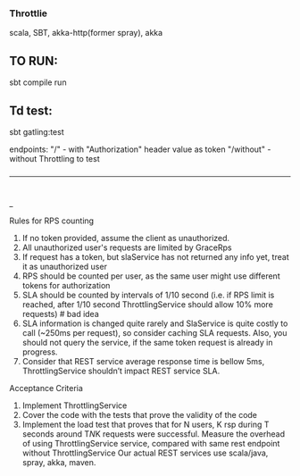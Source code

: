### Throttlie
scala, SBT, akka-http(former spray), akka 

## TO RUN:
sbt compile run

## Td test:
sbt gatling:test

endpoints: "/" - with "Authorization" header value as token
"/without" - without Throttling to test











### 

____
##
#
_

Rules for RPS counting
1. If no token provided, assume the client as unauthorized.
2. All unauthorized user's requests are limited by GraceRps
3. If request has a token, but slaService has not returned any info yet,
treat it as unauthorized user
4. RPS should be counted per user, as the same user might use
different tokens for authorization
5. SLA should be counted by intervals of 1/10 second (i.e. if RPS
limit is reached, after 1/10 second ThrottlingService should allow
10% more requests) # bad idea
6. SLA information is changed quite rarely and SlaService is quite
costly to call (~250ms per request), so consider caching SLA
requests. Also, you should not query the service, if the same token
request is already in progress.
7. Consider that REST service average response time is bellow 5ms,
ThrottlingService shouldn’t impact REST service SLA.

Acceptance Criteria
1. Implement ThrottlingService
2. Cover the code with the tests that prove the validity of the code
3. Implement the load test that proves that for N users, K rsp during T
seconds around T*N*K requests were successful. Measure the
overhead of using ThrottlingService service, compared with same
rest endpoint without ThrottlingService
Our actual REST services use scala/java, spray, akka, maven.